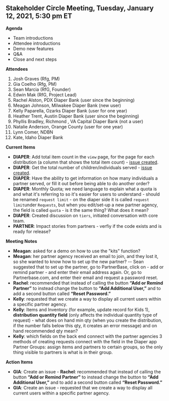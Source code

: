 
## Stakeholder Circle Meeting, Tuesday, January 12, 2021, 5:30 pm ET

**Agenda**

- Team introductions
- Attendee introductions
- Demo new features
- Q&A
- Close and next steps

**Attendees**

1. Josh Graves (Rfg, PM)
2. Gia Coelho (Rfg, PM)
3. Sean Marcia (RfG, Founder)
4. Edwin Mak (RfG, Project Lead)
5. Rachel Alston, PDX Diaper Bank (user since the beginning)
6. Meagan Johnson, Milwakee Diaper Bank (new user)
7. Kelly Paparella, Ozarks Diaper Bank (user for one year)
8. Heather Trent, Austin Diaper Bank (user since the beginning)
9. Phyllis Bradley, Richmond , VA Capital Diaper Bank (not a user)
10. Natalie Anderson, Orange County (user for one year)
11. Lynn Comer, NDBN
12. Kate, Idaho Diaper Bank


**Current Items**

- **DIAPER**: Add total item count in the `view` page, for the page for each distribution (a column that shows the total item count) - [issue created](https://github.com/rubyforgood/diaper/issues/2066).
- **DIAPER**: Get the total number of children/individuals served - [issue created](https://github.com/rubyforgood/diaper/issues/2073).
- **DIAPER**: Have the ability to get information on how many individuals a partner served, or fill it out before being able to do another order? 
- **DIAPER**: Monthly Quota; we need language to explain what a quota is and what it's referring to so it's easier for users to understand - should be renamed `request limit` - on the diaper side it is called `request limit`under `Requests`, but when you edit/set-up a new partner agency, the field is called `quota` - is it the same thing? What does it mean? 
- **DIAPER**: Created discussion on `tiers`, initiated conversation with core team.
- **PARTNER**: Impact stories from partners - verfiy if the code exists and is ready for release?

**Meeting Notes**

- **Meagan**: asked for a demo on how to use the "kits" function? 
- **Meagan**: her partner agency received an email to join, and they lost it, so she wanted to know how to set up the new partner? -- Sean suggested that to set up the partner, go to PartnerBase, click on - add or remind partner - and enter their email address again. Or, go to Partnerbase.com, and enter their email and request a password reset. 
- **Rachel**: recommended that instead of calling the button **“Add or Remind Partner”** to instead change the button to **“Add Additional User,”** and to add a second button called **“Reset Password.”**
- **Kelly**: requested that we create a way to display all current users within a specific partner agency. 
- **Kelly**: Items and Inventory (for example, update record for Kids 1), **distribution quantity field** (only affects the individual quantity type of request) - what does on hand min qty (when you create the distribution, if the number falls below this qty, it creates an error message) and on hand recommended qty mean?
- **Kelly**: which fields on the back end connect with the partner agencies 3 methods of creating requests connect with the field in the Diaper app
Partner Groups: assign items and partners to certain groups, so the only thing visible to partners is what is in their group.

**Action Items**

- **GIA**: Create an issue - **Rachel**: recommended that instead of calling the button **“Add or Remind Partner”** to instead change the button to **“Add Additional User,”** and to add a second button called **“Reset Password.”**
- **GIA**: Create an issue - requested that we create a way to display all current users within a specific partner agency. 

